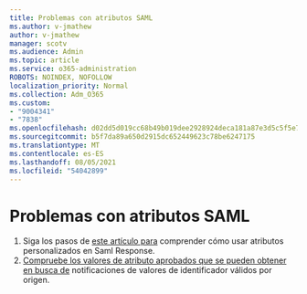 ```yaml
---
title: Problemas con atributos SAML
ms.author: v-jmathew
author: v-jmathew
manager: scotv
ms.audience: Admin
ms.topic: article
ms.service: o365-administration
ROBOTS: NOINDEX, NOFOLLOW
localization_priority: Normal
ms.collection: Adm_O365
ms.custom:
- "9004341"
- "7838"
ms.openlocfilehash: d02dd5d019cc68b49b019dee2928924deca181a87e3d5c5f5e7689a8eb5664e2
ms.sourcegitcommit: b5f7da89a650d2915dc652449623c78be6247175
ms.translationtype: MT
ms.contentlocale: es-ES
ms.lasthandoff: 08/05/2021
ms.locfileid: "54042899"
---
```

# <a name="issues-with-saml-attributes"></a>Problemas con atributos SAML

1. Siga los pasos de [este artículo para](https://docs.microsoft.com/answers/questions/99054/how-to-use-custom-attributes-in-saml-response.html) comprender cómo usar atributos personalizados en Saml Response.
2. [Compruebe los valores de atributo aprobados que se pueden obtener en busca de](https://docs.microsoft.com/azure/active-directory/develop/active-directory-claims-mapping#table-3-valid-id-values-per-source) notificaciones de valores de identificador válidos por origen.

